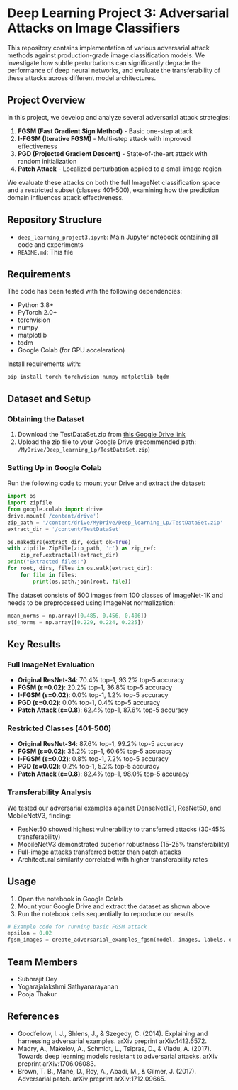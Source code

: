 # Deep Learning Project 3: Adversarial Attacks on Image Classifiers

This repository contains implementation of various adversarial attack methods against production-grade image classification models. We investigate how subtle perturbations can significantly degrade the performance of deep neural networks, and evaluate the transferability of these attacks across different model architectures.

## Project Overview

In this project, we develop and analyze several adversarial attack strategies:

1. **FGSM (Fast Gradient Sign Method)** - Basic one-step attack
2. **I-FGSM (Iterative FGSM)** - Multi-step attack with improved effectiveness
3. **PGD (Projected Gradient Descent)** - State-of-the-art attack with random initialization
4. **Patch Attack** - Localized perturbation applied to a small image region

We evaluate these attacks on both the full ImageNet classification space and a restricted subset (classes 401-500), examining how the prediction domain influences attack effectiveness.

## Repository Structure

- `deep_learning_project3.ipynb`: Main Jupyter notebook containing all code and experiments
- `README.md`: This file
## Requirements

The code has been tested with the following dependencies:
- Python 3.8+
- PyTorch 2.0+
- torchvision
- numpy
- matplotlib
- tqdm
- Google Colab (for GPU acceleration)

Install requirements with:
```
pip install torch torchvision numpy matplotlib tqdm
```

## Dataset and Setup

### Obtaining the Dataset
1. Download the TestDataSet.zip from [this Google Drive link](https://drive.google.com/file/d/1u8JqVAnviTdIo8xsjIBTvnSm59K0sZ6l/view?usp=sharing)
2. Upload the zip file to your Google Drive (recommended path: `/MyDrive/Deep_learning_Lp/TestDataSet.zip`)

### Setting Up in Google Colab
Run the following code to mount your Drive and extract the dataset:

```python
import os
import zipfile
from google.colab import drive
drive.mount('/content/drive')
zip_path = '/content/drive/MyDrive/Deep_learning_Lp/TestDataSet.zip'
extract_dir = '/content/TestDataSet'

os.makedirs(extract_dir, exist_ok=True)
with zipfile.ZipFile(zip_path, 'r') as zip_ref:
    zip_ref.extractall(extract_dir)
print("Extracted files:")
for root, dirs, files in os.walk(extract_dir):
    for file in files:
        print(os.path.join(root, file))
```

The dataset consists of 500 images from 100 classes of ImageNet-1K and needs to be preprocessed using ImageNet normalization:
```python
mean_norms = np.array([0.485, 0.456, 0.406])
std_norms = np.array([0.229, 0.224, 0.225])
```

## Key Results

### Full ImageNet Evaluation
- **Original ResNet-34**: 70.4% top-1, 93.2% top-5 accuracy
- **FGSM (ε=0.02)**: 20.2% top-1, 36.8% top-5 accuracy
- **I-FGSM (ε=0.02)**: 0.0% top-1, 1.2% top-5 accuracy
- **PGD (ε=0.02)**: 0.0% top-1, 0.4% top-5 accuracy
- **Patch Attack (ε=0.8)**: 62.4% top-1, 87.6% top-5 accuracy

### Restricted Classes (401-500)
- **Original ResNet-34**: 87.6% top-1, 99.2% top-5 accuracy
- **FGSM (ε=0.02)**: 35.2% top-1, 60.6% top-5 accuracy
- **I-FGSM (ε=0.02)**: 0.8% top-1, 7.2% top-5 accuracy
- **PGD (ε=0.02)**: 0.2% top-1, 5.2% top-5 accuracy
- **Patch Attack (ε=0.8)**: 82.4% top-1, 98.0% top-5 accuracy

### Transferability Analysis
We tested our adversarial examples against DenseNet121, ResNet50, and MobileNetV3, finding:
- ResNet50 showed highest vulnerability to transferred attacks (30-45% transferability)
- MobileNetV3 demonstrated superior robustness (15-25% transferability)
- Full-image attacks transferred better than patch attacks
- Architectural similarity correlated with higher transferability rates

## Usage

1. Open the notebook in Google Colab
2. Mount your Google Drive and extract the dataset as shown above
3. Run the notebook cells sequentially to reproduce our results

```python
# Example code for running basic FGSM attack
epsilon = 0.02
fgsm_images = create_adversarial_examples_fgsm(model, images, labels, epsilon)
```

## Team Members
- Subhrajit Dey
- Yogarajalakshmi Sathyanarayanan
- Pooja Thakur

## References

- Goodfellow, I. J., Shlens, J., & Szegedy, C. (2014). Explaining and harnessing adversarial examples. arXiv preprint arXiv:1412.6572.
- Madry, A., Makelov, A., Schmidt, L., Tsipras, D., & Vladu, A. (2017). Towards deep learning models resistant to adversarial attacks. arXiv preprint arXiv:1706.06083.
- Brown, T. B., Mané, D., Roy, A., Abadi, M., & Gilmer, J. (2017). Adversarial patch. arXiv preprint arXiv:1712.09665.
